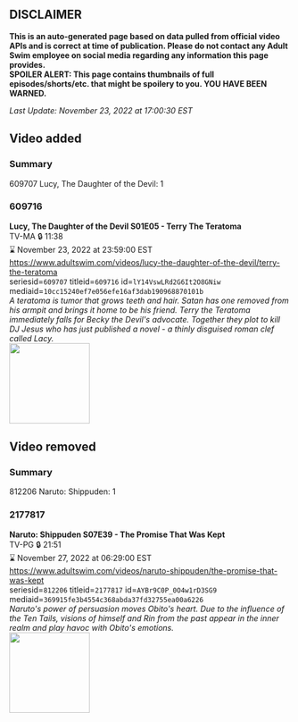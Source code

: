 ## DISCLAIMER
**This is an auto-generated page based on data pulled from official video APIs and is correct at time of publication. Please do not contact any Adult Swim employee on social media regarding any information this page provides.**  
**SPOILER ALERT: This page contains thumbnails of full episodes/shorts/etc. that might be spoilery to you. YOU HAVE BEEN WARNED.**  

_Last Update: November 23, 2022 at 17:00:30 EST_
## Video added
### Summary
609707 Lucy, The Daughter of the Devil: 1  
### 609716
**Lucy, The Daughter of the Devil S01E05 - Terry The Teratoma**  
TV-MA 🔒 11:38  
⌛ November 23, 2022 at 23:59:00 EST  
https://www.adultswim.com/videos/lucy-the-daughter-of-the-devil/terry-the-teratoma  
seriesid=`609707` titleid=`609716` id=`lY14VswLRd2G6It2O8GNiw` mediaid=`10cc15240ef7e056efe16af3dab190968870101b`  
_A teratoma is tumor that grows teeth and hair. Satan has one removed from his armpit and brings it home to be his friend. Terry the Teratoma immediately falls for Becky the Devil's advocate. Together they plot to kill DJ Jesus who has just published a novel - a thinly disguised roman clef called Lacy._  
<a href="https://media.cdn.adultswim.com/uploads/20200306/thumbnails/2_20361032289-lucy_105_air.jpg"><img src="https://media.cdn.adultswim.com/uploads/20200306/thumbnails/2_20361032289-lucy_105_air.jpg" height="144px" /></a>
## Video removed
### Summary
812206 Naruto: Shippuden: 1  
### 2177817
**Naruto: Shippuden S07E39 - The Promise That Was Kept**  
TV-PG 🔒 21:51  
⌛ November 27, 2022 at 06:29:00 EST  
https://www.adultswim.com/videos/naruto-shippuden/the-promise-that-was-kept  
seriesid=`812206` titleid=`2177817` id=`AYBr9C0P_0O4w1rD3SG9` mediaid=`369915fe3b4554c368abda37fd32755ea00a6226`  
_Naruto's power of persuasion moves Obito's heart. Due to the influence of the Ten Tails, visions of himself and Rin from the past appear in the inner realm and play havoc with Obito's emotions._  
<a href="https://media.cdn.adultswim.com/uploads/20220427/thumbnails/2_224271256369-NarutoShippuden_387_ThePromiseThatWasKept.png"><img src="https://media.cdn.adultswim.com/uploads/20220427/thumbnails/2_224271256369-NarutoShippuden_387_ThePromiseThatWasKept.png" height="144px" /></a>
